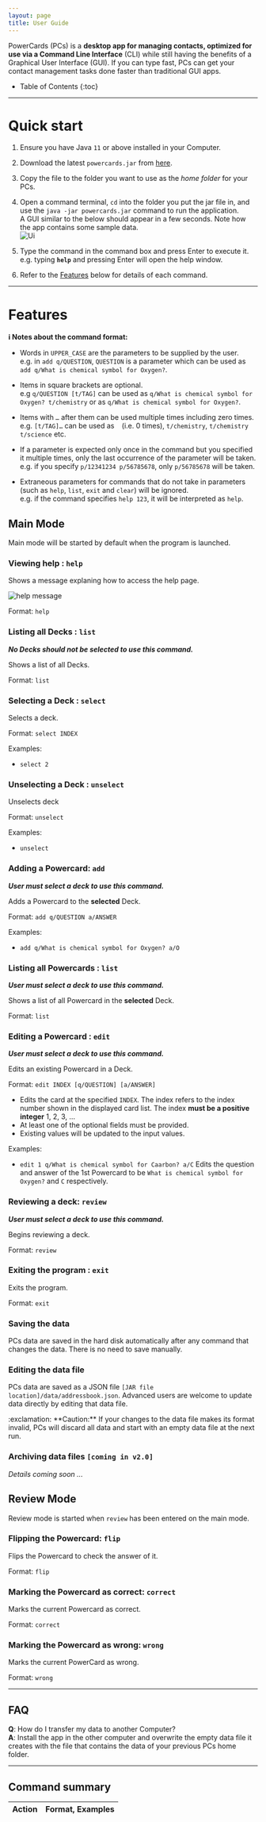 ```yaml
---
layout: page
title: User Guide
---
```


PowerCards (PCs) is a **desktop app for managing contacts, optimized for use via a Command Line Interface** (CLI) while still having the benefits of a Graphical User Interface (GUI). If you can type fast, PCs can get your contact management tasks done faster than traditional GUI apps.

* Table of Contents
{:toc}

--------------------------------------------------------------------------------------------------------------------

# Quick start

1. Ensure you have Java `11` or above installed in your Computer.

1. Download the latest `powercards.jar` from [here]().

1. Copy the file to the folder you want to use as the _home folder_ for your PCs.

1. Open a command terminal, `cd` into the folder you put the jar file in, and use the `java -jar powercards.jar` command to run the application.<br>
   A GUI similar to the below should appear in a few seconds. Note how the app contains some sample data.<br>
   ![Ui](images/Ui.png)

1. Type the command in the command box and press Enter to execute it. e.g. typing **`help`** and pressing Enter will open the help window.<br>

1. Refer to the [Features](#features) below for details of each command.

--------------------------------------------------------------------------------------------------------------------

# Features

<div markdown="block" class="alert alert-info">

**:information_source: Notes about the command format:**<br>

* Words in `UPPER_CASE` are the parameters to be supplied by the user.<br>
  e.g. in `add q/QUESTION`, `QUESTION` is a parameter which can be used as `add q/What is chemical symbol for Oxygen?`.

* Items in square brackets are optional.<br>
  e.g `q/QUESTION [t/TAG]` can be used as `q/What is chemical symbol for Oxygen? t/chemistry` or as `q/What is chemical symbol for Oxygen?`.

* Items with `…`​ after them can be used multiple times including zero times.<br>
  e.g. `[t/TAG]…​` can be used as ` ` (i.e. 0 times), `t/chemistry`, `t/chemistry t/science` etc.

* If a parameter is expected only once in the command but you specified it multiple times, only the last occurrence of the parameter will be taken.<br>
  e.g. if you specify `p/12341234 p/56785678`, only `p/56785678` will be taken.

* Extraneous parameters for commands that do not take in parameters (such as `help`, `list`, `exit` and `clear`) will be ignored.<br>
  e.g. if the command specifies `help 123`, it will be interpreted as `help`.

</div>

## Main Mode

Main mode will be started by default when the program is launched.

### Viewing help : `help`

Shows a message explaning how to access the help page.

![help message](images/helpMessage.png)

Format: `help`

### Listing all Decks : `list`

_**No Decks should not be selected to use this command.**_

Shows a list of all Decks.

Format: `list`

### Selecting a Deck : `select`

Selects a deck. 

Format: `select INDEX`

Examples:
* `select 2`

### Unselecting a Deck : `unselect`

Unselects deck

Format: `unselect`

Examples:
* `unselect`

### Adding a Powercard: `add`

_**User must select a deck to use this command.**_

Adds a Powercard to the **selected** Deck.

Format: `add q/QUESTION a/ANSWER`

<!-- <div markdown="span" class="alert alert-primary">:bulb: **Tip:**
A card can have any number of tags (including 0)
</div> -->

Examples:
* `add q/What is chemical symbol for Oxygen? a/O`

### Listing all Powercards : `list`

_**User must select a deck to use this command.**_

Shows a list of all Powercard in the **selected** Deck.

Format: `list`

### Editing a Powercard : `edit`

_**User must select a deck to use this command.**_

Edits an existing Powercard in a Deck.

Format: `edit INDEX [q/QUESTION] [a/ANSWER]`

* Edits the card at the specified `INDEX`. The index refers to the index number shown in the displayed card list. The index **must be a positive integer** 1, 2, 3, …​
* At least one of the optional fields must be provided.
* Existing values will be updated to the input values.

Examples:
*  `edit 1 q/What is chemical symbol for Caarbon? a/C` Edits the question and answer of the 1st Powercard to be `What is chemical symbol for Oxygen?` and `C` respectively.

### Reviewing a deck: `review`

_**User must select a deck to use this command.**_

Begins reviewing a deck. 

Format: `review`

### Exiting the program : `exit`

Exits the program.

Format: `exit`

### Saving the data

PCs data are saved in the hard disk automatically after any command that changes the data. There is no need to save manually.

### Editing the data file

PCs data are saved as a JSON file `[JAR file location]/data/addressbook.json`. Advanced users are welcome to update data directly by editing that data file.

<div markdown="span" class="alert alert-warning">:exclamation: **Caution:**
If your changes to the data file makes its format invalid, PCs will discard all data and start with an empty data file at the next run.
</div>

### Archiving data files `[coming in v2.0]`

_Details coming soon ..._

## Review Mode

Review mode is started when `review` has been entered on the main mode.

### Flipping the Powercard: `flip`

Flips the Powercard to check the answer of it.

Format: `flip`

### Marking the Powercard as correct: `correct`

Marks the current Powercard as correct.

Format: `correct`

### Marking the Powercard as wrong: `wrong`

Marks the current PowerCard as wrong.

Format: `wrong`


--------------------------------------------------------------------------------------------------------------------

## FAQ

**Q**: How do I transfer my data to another Computer?<br>
**A**: Install the app in the other computer and overwrite the empty data file it creates with the file that contains the data of your previous PCs home folder.

--------------------------------------------------------------------------------------------------------------------

## Command summary

Action | Format, Examples
--------|------------------

